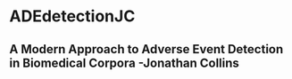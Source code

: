 # ADEdetectionJC

A Modern Approach to Adverse Event Detection in Biomedical Corpora -**Jonathan Collins**
------------
